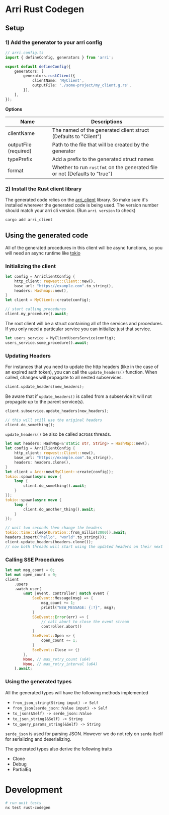 # Arri Rust Codegen

## Setup

### 1) Add the generator to your arri config

```ts
// arri.config.ts
import { defineConfig, generators } from 'arri';

export default defineConfig({
    generators: [
        generators.rustClient({
            clientName: 'MyClient',
            outputFile: './some-project/my_client.g.rs',
        }),
    ],
});
```

**Options**

| Name                  | Descriptions                                                               |
| --------------------- | -------------------------------------------------------------------------- |
| clientName            | The named of the generated client struct (Defaults to "Client")            |
| outputFile (required) | Path to the file that will be created by the generator                     |
| typePrefix            | Add a prefix to the generated struct names                                 |
| format                | Whether to run `rustfmt` on the generated file or not (Defaults to "true") |

### 2) Install the Rust client library

The generated code relies on the [arri_client](/languages/rust/rust-client/README.md) library. So make sure it's installed wherever the generated code is being used. The version number should match your arri cli version. (Run `arri version` to check)

```bash
cargo add arri_client
```

## Using the generated code

All of the generated procedures in this client will be async functions, so you will need an async runtime like [tokio](https://tokio.rs/)

### Initializing the client

```rust
let config = ArriClientConfig {
    http_client: reqwest::Client::new(),
    base_url: "https://example.com".to_string(),
    headers: Hashmap::new(),
}
let client = MyClient::create(config);

// start calling procedures
client.my_procedure().await;
```

The root client will be a struct containing all of the services and procedures. If you only need a particular service you can initialize just that service.

```rust
let users_service = MyClientUsersService(config);
users_service.some_procedure().await;
```

### Updating Headers

For instances that you need to update the http headers (like in the case of an expired auth token), you can call the `update_headers()` function. When called, changes will propagate to all nested subservices.

```rust
client.update_headers(new_headers);
```

Be aware that if `update_headers()` is called from a subservice it will not propagate up to the parent service(s).

```rust
client.subservice.update_headers(new_headers);

// this will still use the original headers
client.do_something();
```

`update_headers()` be also be called across threads.

```rust
let mut headers: HashMap<&'static str, String> = HashMap::new();
let config = ArriClientConfig {
    http_client: reqwest::Client::new(),
    base_url: "https://example.com".to_string(),
    headers: headers.clone(),
}
let client = Arc::new(MyClient::create(config));
tokio::spawn(async move {
    loop {
        client.do_something().await;
    }
});
tokio::spawn(async move {
    loop {
        client.do_another_thing().await;
    }
});

// wait two seconds then change the headers
tokio::time::sleep(Duration::from_millis(2000)).await;
headers.insert("hello", "world".to_string());
client.update_headers(headers.clone());
// now both threads will start using the updated headers on their next loop
```

### Calling SSE Procedures

```rust
let mut msg_count = 0;
let mut open_count = 0;
client
    .users
    .watch_user(
        &mut |event, controller| match event {
            SseEvent::Message(msg) => {
                msg_count += 1;
                printl("NEW_MESSAGE: {:?}", msg);
            }
            SSeEvent::Error(err) => {
                // call abort to close the event stream
                controller.abort()
            }
            SseEvent::Open => {
                open_count += 1;
            }
            SseEvent::Close => {}
        },
        None, // max_retry_count (u64)
        None, // max_retry_interval (u64)
    ).await;
```

### Using the generated types

All the generated types will have the following methods implemented

- `from_json_string(String input) -> Self`
- `from_json(serde_json::Value input) -> Self`
- `to_json(&Self) -> serde_json::Value`
- `to_json_string(&Self) -> String`
- `to_query_params_string(&Self) -> String`

`serde_json` is used for parsing JSON. However we do not rely on `serde` itself for serializing and deserializing.

The generated types also derive the following traits

- Clone
- Debug
- PartialEq

# Development

```bash
# run unit tests
nx test rust-codegen
```
